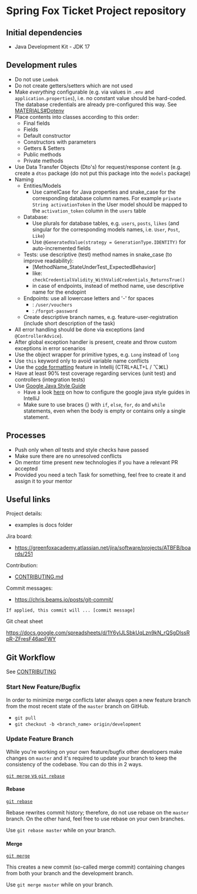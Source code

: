 # Spring Fox Ticket Project repository

## Initial dependencies

- Java Development Kit - JDK 17

## Development rules

- Do not use `Lombok`
- Do not create getters/setters which are not used
- Make *everything* configurable (e.g. via values in `.env` and `application.properties`), i.e. no constant value should be hard-coded. The database credentials are already pre-configured this way. See [MATERIALS#Dotenv](MATERIALS.md#dotenv)
- Place contents into classes according to this order:
  - Final fields
  - Fields
  - Default constructor
  - Constructors with parameters
  - Getters & Setters
  - Public methods
  - Private methods
- Use Data Transfer Objects (Dto's) for request/response content (e.g. create a `dtos` package (do not put this package into the `models` package)
- Naming
  - Entities/Models
    - Use camelCase for Java properties and snake_case for the corresponding database column names. For example `private String activationToken` in the User model should be mapped to the `activation_token` column in the `users` table
  - Database:
    - Use plurals for database tables, e.g. `users`, `posts`, `likes` (and singular for the corresponding models names, i.e. `User`, `Post`, `Like`)
    - Use `@GeneratedValue(strategy = GenerationType.IDENTITY)` for auto-incremented fields
  - Tests: use descriptive (test) method names in snake_case (to improve readability):
    - [MethodName_StateUnderTest_ExpectedBehavior]
    - like: `checkCredentialValidity_WithValidCredentials_ReturnsTrue()`
    - in case of endpoints, instead of method name, use descriptive name for the endopint
  - Endpoints: use all lowercase letters and '-' for spaces
    - : `/user/vouchers`
    - : `/forgot-password`
  - Create descriptive branch names, e.g. feature-user-registration (include short description of the task)
- All error handling should be done via exceptions (and `@ControllerAdvice`).
- After global exception handler is present, create and throw custom exceptions in error scenarios
- Use the object wrapper for primitive types, e.g. `Long` instead of `long`
- Use `this` keyword only to avoid variable name conflicts
- Use the [code formatting](https://blog.jetbrains.com/idea/2020/06/code-formatting/) feature in Intellij (CTRL+ALT+L / ⌥⌘L)
- Have at least 90% test coverage regarding services (unit test) and controllers (integration tests)
- Use [Google Java Style Guide](https://google.github.io/styleguide/javaguide.html)
  - Have a look [here](https://stackoverflow.com/questions/42979700/how-to-configure-google-java-code-formatter-in-intellij-idea-17) on how to configure the google java style guides in IntelliJ
  - Make sure to use braces {} with `if`, `else`, `for`, `do` and `while` statements, even when the body is empty or contains only a single statement.

## Processes

- Push only when *all* tests and style checks have passed
- Make sure there are no unresolved conflicts
- On mentor time present new technologies if you have a relevant PR accepted
- Provided you need a tech Task for something, feel free to create it and assign it to your mentor

## Useful links

Project details:

- examples is docs folder

Jira board:

- https://greenfoxacademy.atlassian.net/jira/software/projects/ATBFB/boards/251

Contribution:

- [CONTRIBUTING.md](CONTRIBUTING.md)

Commit messages:

- https://chris.beams.io/posts/git-commit/

`If applied, this commit will ... [commit message]`

Git cheat sheet

https://docs.google.com/spreadsheets/d/1Y6ylJLSbkUqLzn9kN_rQSgDlssRpR-ZFresF46apFWY

## Git Workflow

See [CONTRIBUTING](CONTRIBUTING.md)

### Start New Feature/Bugfix

In order to minimize merge conflicts later always open a new feature branch from the most recent state of the `master` branch on GitHub.

- `git pull`
- `git checkout -b <branch_name> origin/development`

### Update Feature Branch

While you're working on your own feature/bugfix other developers make changes on `master` and it's required to update your branch to keep the consistency of the codebase. You can do this in 2 ways.

[`git merge` vs `git rebase`](https://www.atlassian.com/git/tutorials/merging-vs-rebasing)

#### Rebase

[`git rebase`](https://www.atlassian.com/git/tutorials/rewriting-history/git-rebase)

Rebase rewrites commit history; therefore, do not use rebase on the `master` branch.
On the other hand, feel free to use rebase on your own branches.

Use `git rebase master` while on your branch.

#### Merge

[`git merge`](https://www.atlassian.com/git/tutorials/using-branches/git-merge)

This creates a new commit (so-called merge commit) containing changes from both your branch and the development branch.

Use `git merge master` while on your branch.
